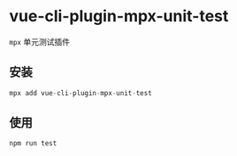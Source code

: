 # vue-cli-plugin-mpx-unit-test

`mpx` 单元测试插件

## 安装

```javascript
mpx add vue-cli-plugin-mpx-unit-test
```

## 使用

```javascript
npm run test
```

